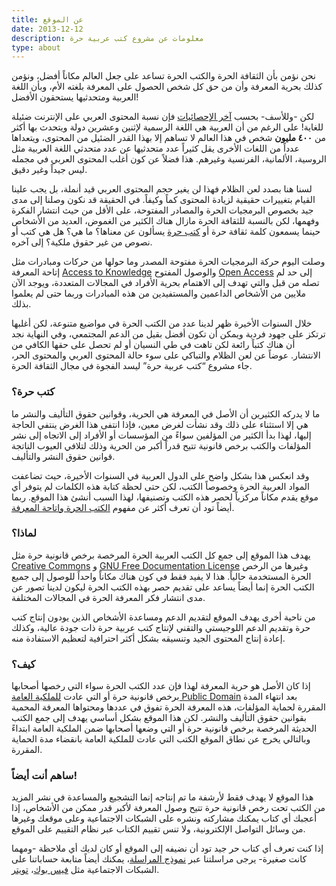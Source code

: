 ```yaml
---
title: عن الموقع
date: 2013-12-12
description: معلومات عن مشروع كتب عربية حرة
type: about
---
```



نحن نؤمن بأن الثقافة الحرة والكتب الحرة تساعد على جعل العالم مكاناً أفضل، ونؤمن كذلك بحرية المعرفة وأن من حق كل شخص الحصول على المعرفة بلغته الأم، وبأن اللغة العربية ومتحدثيها يستحقون الأفضل!

لكن -وللأسف- بحسب [آخر الإحصائيات](https://en.wikipedia.org/wiki/Languages_used_on_the_Internet) فإن نسبة المحتوى العربي على الإنترنت ضئيلة للغاية! على الرغم من أن العربية هي اللغة الرسمية لإثنين وعشرين دولة ويتحدث بها أكثر من **٤٠٠ مليون** شخص في هذا العالم لا تساهم إلا بهذا القدر الضئيل من المحتوى، ويتعداها عدداً من اللغات الأخرى يقل كثيراً عدد متحدثيها عن عدد متحدثي اللغة العربية مثل الروسية، الألمانية، الفرنسية وغيرهم. هذا فضلاً عن كون أغلب المحتوى العربي في مجمله ليس جيداً وغير دقيق.

لسنا هنا بصدد لعن الظلام فهذا لن يغير حجم المحتوى العربي قيد أنملة، بل يجب علينا القيام بتغييرات حقيقية لزيادة المحتوى كماً وكيفاً. في الحقيقة قد نكون وصلنا إلى مدى جيد بخصوص البرمجيات الحرة والمصادر المفتوحة، على الأقل من حيث انتشار الفكرة وفهمها، لكن بالنسبة للثقافة الحرة مازال هناك الكثير من الغموض، العديد من الأشخاص حينما يسمعون كلمة ثقافة حرة أو [كتب حرة](https://librebooks.org/free-books/) يسألون عن معناها؟ ما هي؟ هل هي كتب أو نصوص من غير حقوق ملكية؟ إلى آخره.

وصلت اليوم حركة البرمجيات الحرة مفتوحة المصدر وما حولها من حركات ومبادرات مثل إتاحة المعرفة [Access to Knowledge](https://en.wikipedia.org/wiki/Access_to_knowledge_movement "Access to knowledge movement") والوصول المفتوح [Open Access](https://en.wikipedia.org/wiki/Open_access "Open access") إلى حد لم تصله من قبل والتي تهدف إلى الاهتمام بحرية الأفراد في المجالات المتعددة، ويوجد الآن ملايين من الأشخاص الداعمين والمستفيدين من هذه المبادرات وربما حتى لم يعلموا بذلك.

خلال السنوات الأخيرة ظهر لدينا عدد من الكتب الحرة في مواضيع متنوعة، لكن أغلبها ترتكز على جهود فردية ويمكن أن تكون أفضل بقيل من الدعم المجتمعي، وفي النهاية نجد أن هناك كتباً رائعة لكن تاهت في طي النسيان أو لم تحصل على حقها الكافي من الانتشار. عوضاً عن لعن الظلام والتباكي على سوء حالة المحتوى العربي والمحتوى الحر، جاء مشروع “كتب عربية حرة” ليسد الفجوة في مجال الثقافة الحرة.

### كتب حرة؟

ما لا يدركه الكثيرين أن الأصل في المعرفة هي الحرية، وقوانين حقوق التأليف والنشر ما هي إلا استثناء على ذلك وقد نشأت لغرض معين، فإذا انتفى هذا الغرض ينتفي الحاجة إليها، لهذا بدأ الكثير من المؤلفين سواءً من المؤسسات أو الأفراد إلى الاتجاه إلى نشر المؤلفات والكتب برخص قانونية تتيح قدراً أكبر من الحرية وذلك لتلافي العيوب الناتجة قوانين حقوق النشر والتأليف.

وقد انعكس هذا بشكل واضح على الدول العربية في السنوات الأخيرة، حيث تضاعفت المواد العربية الحرة وخصوصاً الكتب، لكن حتى لحظة كتابة هذه الكلمات لم يتوفر أي موقع يقدم مكاناً مركزياً لحصر هذه الكتب وتصنيفها، لهذا السبب أنشئ هذا الموقع. ربما أيضاً تود أن تعرف أكثر عن مفهوم [الكتب الحرة واتاحة المعرفة](https://librebooks.org/free-books/ "كتب حرة؟").

### لماذا؟

يهدف هذا الموقع إلى جمع كل الكتب العربية الحرة المرخصة برخص قانونية حرة مثل [Creative Commons](https://creativecommons.org/licenses/ "Creative Commons Licenses") و [GNU Free Documentation License](https://www.gnu.org/copyleft/fdl.html "GNU Free Documentation License") وغيرها من الرخص الحرة المستخدمة حالياً. هذا لا يفيد فقط في كون هناك مكاناً واحداً للوصول إلى جميع الكتب الحرة إنما أيضاً يساعد على تقديم حصر بهذه الكتب الحرة ليكون لدينا تصور عن مدى انتشار فكر المعرفة الحرة في المجالات المختلفة.

من ناحية أخرى يهدف الموقع لتقديم الدعم ومساعدة الأشخاص الذين يودون إنتاج كتب حرة وتقديم الدعم اللوجيستي والتقني لإنتاج كتب عربية حرة ذات جودة عالية، وكذلك إعادة إنتاج المحتوى الجيد وتنسيقه بشكل أكثر احترافية لتعظيم الاستفادة منه.

### كيف؟

إذا كان الأصل هو حرية المعرفة لهذا فإن عدد الكتب الحرة سواء التي رخصها أصحابها برخص قانونية حرة أو التي عادت [للملكية العامة Public Domain](https://ar.wikipedia.org/wiki/%D9%85%D9%84%D9%83%D9%8A%D8%A9_%D8%B9%D8%A7%D9%85%D8%A9 "ملكية عامة") بعد انتهاء المدة المقررة لحماية المؤلفات، هذه المعرفة الحرة تفوق في عددها ومحتواها المعرفة المحمية بقوانين حقوق التأليف والنشر. لكن هذا الموقع بشكل أساسي يهدف إلى جمع الكتب الحديثة المرخصة برخص قانونية حرة أو التي وضعها أصحابها ضمن الملكية العامة ابتداءً وبالتالي يخرج عن نطاق الموقع الكتب التي عادت للملكية العامة بانقضاء مدة الحماية المقررة.

### ساهم أنت أيضاً!

هذا الموقع لا يهدف فقط لأرشفة ما تم إنتاجه إنما التشجيع والمساعدة في نشر المزيد من الكتب تحت رخص قانونية حرة تتيح وصول المعرفة لأكبر قدر ممكن من الأشخاص، إذا أعجبك أي كتاب يمكنك مشاركته ونشره على الشبكات الاجتماعية وعلى موقعك وغيرها من وسائل التواصل الإلكترونية، ولا تنس تقييم الكتاب عبر نظام التقييم على الموقع.

إذا كنت تعرف أي كتاب حر جيد تود أن نضيفه إلى الموقع أو كان لديك أي ملاحظة -ومهما كانت صغيرة- يرجى مراسلتنا عبر [نموذج المراسلة](https://librebooks.org/contact-us/ "راسلنا")، يمكنك أيضاً متابعة حساباتنا على الشبكات الاجتماعية مثل [فيس بوك](https://www.facebook.com/LibreBooks "كتب عربية حرة على فيس بوك")، [تويتر](https://twitter.com/LibreBooksOrg "كتب عربية حرة على تويتر").
